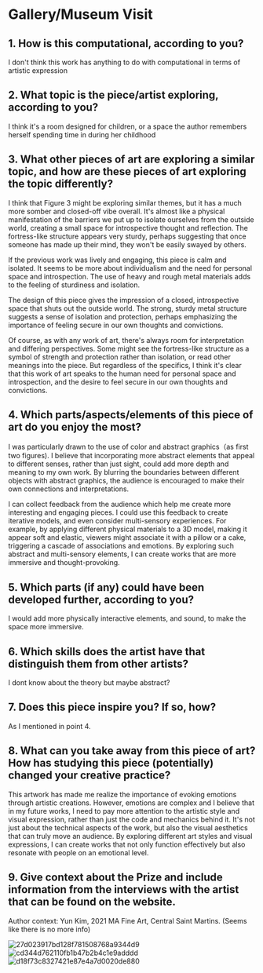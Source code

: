 #  Gallery/Museum Visit
## 1. How is this computational, according to you?
I don't think this work has anything to do with computational in terms of artistic expression
## 2. What topic is the piece/artist exploring, according to you?
I think it's a room designed for children, or a space the author remembers herself spending time in during her childhood
## 3. What other pieces of art are exploring a similar topic, and how are these pieces of art exploring the topic differently?
I think that Figure 3 might be exploring similar themes, but it has a much more somber and closed-off vibe overall. It's almost like a physical manifestation of the barriers we put up to isolate ourselves from the outside world, creating a small space for introspective thought and reflection. The fortress-like structure appears very sturdy, perhaps suggesting that once someone has made up their mind, they won't be easily swayed by others.

If the previous work was lively and engaging, this piece is calm and isolated. It seems to be more about individualism and the need for personal space and introspection. The use of heavy and rough metal materials adds to the feeling of sturdiness and isolation.

The design of this piece gives the impression of a closed, introspective space that shuts out the outside world. The strong, sturdy metal structure suggests a sense of isolation and protection, perhaps emphasizing the importance of feeling secure in our own thoughts and convictions.

Of course, as with any work of art, there's always room for interpretation and differing perspectives. Some might see the fortress-like structure as a symbol of strength and protection rather than isolation, or read other meanings into the piece. But regardless of the specifics, I think it's clear that this work of art speaks to the human need for personal space and introspection, and the desire to feel secure in our own thoughts and convictions.
## 4. Which parts/aspects/elements of this piece of art do you enjoy the most?
I was particularly drawn to the use of color and abstract graphics（as first two figures). I believe that incorporating more abstract elements that appeal to different senses, rather than just sight, could add more depth and meaning to my own work. By blurring the boundaries between different objects with abstract graphics, the audience is encouraged to make their own connections and interpretations.

I can collect feedback from the audience which help me create more interesting and engaging pieces. I could use this feedback to create iterative models, and even consider multi-sensory experiences. For example, by applying different physical materials to a 3D model, making it appear soft and elastic, viewers might associate it with a pillow or a cake, triggering a cascade of associations and emotions. By exploring such abstract and multi-sensory elements, I can create works that are more immersive and thought-provoking.
## 5. Which parts (if any) could have been developed further, according to you?
I would add more physically interactive elements, and sound, to make the space more immersive.
## 6. Which skills does the artist have that distinguish them from other artists?
I dont know about the theory but maybe abstract?
## 7. Does this piece inspire you? If so, how?
As I mentioned in point 4.
## 8. What can you take away from this piece of art? How has studying this piece (potentially) changed your creative practice?
This artwork has made me realize the importance of evoking emotions through artistic creations. However, emotions are complex and I believe that in my future works, I need to pay more attention to the artistic style and visual expression, rather than just the code and mechanics behind it. It's not just about the technical aspects of the work, but also the visual aesthetics that can truly move an audience. By exploring different art styles and visual expressions, I can create works that not only function effectively but also resonate with people on an emotional level.
## 9. Give context about the Prize and include information from the interviews with the artist that can be found on the website.
Author context: Yun Kim, 2021 MA Fine Art, Central Saint Martins.
(Seems like there is no more info)


![27d023917bd128f781508768a9344d9](https://user-images.githubusercontent.com/119497753/225425576-800cccfc-8898-4344-ba73-ef528afddc4e.jpg)
![cd344d762110fb1b47b2b4c1e9adddd](https://user-images.githubusercontent.com/119497753/225425615-88de29db-0c73-4319-b250-e5bbd15a84e2.jpg)
![d18f73c8327421e87e4a7d0020de880](https://user-images.githubusercontent.com/119497753/225428467-00682c71-d5dd-4d0d-b26a-44aa46194810.jpg)
